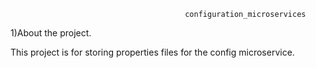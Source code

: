                                            configuration_microservices
1)About the project.

This project is for storing properties files for the config microservice.
